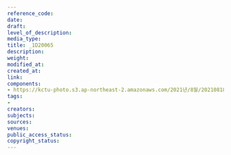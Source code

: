 ```yaml
---
reference_code: 
date: 
draft: 
level_of_description: 
media_type: 
title: _1D20065
description: 
weight: 
modified_at: 
created_at: 
link: 
components:
- https://kctu-photo.s3.ap-northeast-2.amazonaws.com/2021년/8월/20210818_양경수+민주노총+위원장+출입기자단+기자간담회/_1D20065.jpg
tags:
- 
creators: 
subjects: 
sources: 
venues: 
public_access_status: 
copyright_status: 
---
```

